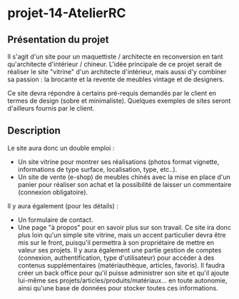 # projet-14-AtelierRC

## Présentation du projet

Il s'agit d'un site pour un maquettiste / architecte en reconversion en tant qu'architecte d'intérieur / chineur.
L'idée principale de ce projet serait de réaliser le site "vitrine" d'un architecte d'intérieur, mais aussi d'y combiner sa passion : la brocante et la revente de meubles vintage et de designers.

Ce site devra répondre à certains pré-requis demandés par le client en termes de design (sobre et minimaliste). Quelques exemples de sites seront d'ailleurs fournis par le client.

## Description 

Le site aura donc un double emploi :
- Un site vitrine pour montrer ses réalisations (photos format vignette, informations de type surface, localisation, type, etc..).
- Un site de vente (e-shop) de meubles chinés avec la mise en place d'un panier pour réaliser son achat et la possibilité de laisser un commentaire (connexion obligatoire).
 
Il y aura également (pour les détails) :
- Un formulaire de contact.
- Une page "à propos" pour en savoir plus sur son travail.
Ce site ira donc plus loin qu'un simple site vitrine, mais un accent particulier devra être mis sur le front, puisqu'il permettra à son propriétaire de mettre en valeur ses projets.
Il y aura également une partie gestion de comptes (connexion, authentification, type d'utilisateur) pour accéder à des contenus supplémentaires (matériauthèque, articles, favoris).
Il faudra créer un back office pour qu'il puisse administrer son site et qu'il ajoute lui-même ses projets/articles/produits/matériaux... en toute autonomie, ainsi qu'une base de données pour stocker toutes ces informations.
